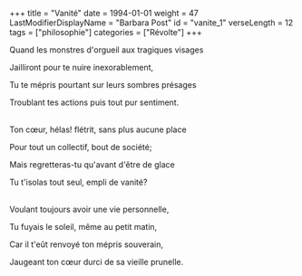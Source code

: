 +++
title = "Vanité"
date = 1994-01-01
weight = 47
LastModifierDisplayName = "Barbara Post"
id = "vanite_1"
verseLength = 12
tags = ["philosophie"]
categories = ["Révolte"]
+++

Quand les monstres d'orgueil aux tragiques visages

Jailliront pour te nuire inexorablement,

Tu te mépris pourtant sur leurs sombres présages

Troublant tes actions puis tout pur sentiment.

 \
Ton cœur, hélas! flétrit, sans plus aucune place

Pour tout un collectif, bout de société;

Mais regretteras-tu qu'avant d'être de glace

Tu t'isolas tout seul, empli de vanité?

 \
Voulant toujours avoir une vie personnelle,

Tu fuyais le soleil, même au petit matin,

Car il t'eût renvoyé ton mépris souverain,

Jaugeant ton cœur durci de sa vieille prunelle.
